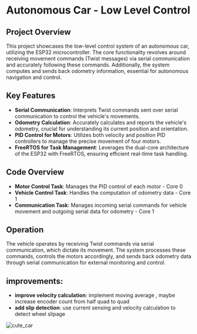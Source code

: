 # Autonomous Car - Low Level Control

## Project Overview

This project showcases the low-level control system of an autonomous car, utilizing the ESP32 microcontroller. The core functionality revolves around receiving movement commands (Twist messages) via serial communication and accurately following these commands. Additionally, the system computes and sends back odometry information, essential for autonomous navigation and control.

## Key Features

- **Serial Communication**: Interprets Twist commands sent over serial communication to control the vehicle's movements.
- **Odometry Calculation**: Accurately calculates and reports the vehicle's odometry, crucial for understanding its current position and orientation.
- **PID Control for Motors**: Utilizes both velocity and position PID controllers to manage the precise movement of four motors.
- **FreeRTOS for Task Management**: Leverages the dual-core architecture of the ESP32 with FreeRTOS, ensuring efficient real-time task handling.


## Code Overview

- **Motor Control Task**: Manages the PID control of each motor - Core 0
- **Vehicle Control Task**: Handles the computation of odometry data - Core 1
- **Communication Task**: Manages incoming serial commands for vehicle movement and outgoing serial data for odometry - Core 1

## Operation

The vehicle operates by receiving Twist commands via serial communication, which dictate its movement. The system processes these commands, controls the motors accordingly, and sends back odometry data through serial communication for external monitoring and control.

## improvements:
- **improve velocity calculation**: implement moving average , maybe increase encoder count from half quad to quad
- **add slip detection**: use current sensing and velocity calculation to detect wheel slipage

![cute_car](https://github.com/ofekreches/RTmcu/assets/104078036/dec9b97e-dc59-4e71-b4dd-ce8ee4d0f429)
